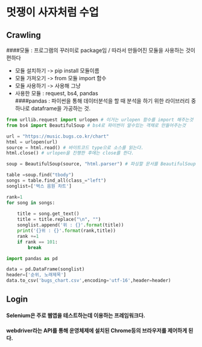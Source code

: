 # 멋쟁이 사자처럼 수업
## Crawling
####모듈 : 프로그램의 꾸러미로 package임 / 따라서 만들어진 모듈을 사용하는 것이 편하다<br/>
- 모듈 설치하기 -> pip install 모듈이름<br/>
- 모듈 가져오기 -> from 모듈 import 함수<br/>
- 모듈 사용하기 -> 사용해 그냥<br/>
- 사용한 모듈 : request, bs4, pandas<br/>
####pandas : 파이썬을 통해 데이터분석을 할 때 분석을 하기 위한 라이브러리 중 하나로 dataframe을 가공하는 것.

```python
from urllib.request import urlopen # 이거는 urlopen 함수를 import 해주는것
from bs4 import BeautifulSoup # bs4로 파이썬이 알수있는 객채로 만들어주는것

url = "https://music.bugs.co.kr/chart"
html = urlopen(url)
source = html.read() # 바이트코드 type으로 소스를 읽는다.
html.close() # urlopen을 진행한 후에는 close를 한다.

soup = BeautifulSoup(source, "html.parser") # 파싱할 문서를 BeautifulSoup 클래스의 생성자에 넘겨주어 문서 개체를 생성, 관습적으로 soup 이라 부름

table =soup.find("tbody")
songs = table.find_all(class_="left")
songlist=['벅스 음원 차트']

rank=1
for song in songs:
   
    title = song.get_text()
    title = title.replace("\n", "")  
    songlist.append('위 : {}'.format(title))
    print('{}위 : {}'.format(rank,title))
    rank +=1
    if rank == 101:
        break

import pandas as pd

data = pd.DataFrame(songlist)
header=['순위, 노래제목']
data.to_csv('bugs_chart.csv',encoding='utf-16',header=header)
```

## Login
#### Selenium은 주로 웹앱을 테스트하는데 이용하는 프레임워크다.<br/>
#### webdriver라는 API를 통해 운영체제에 설치된 Chrome등의 브라우저를 제어하게 된다.
